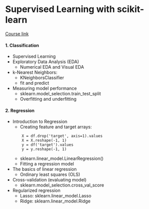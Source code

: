 # Supervised Learning with scikit-learn
[Course link](https://www.datacamp.com/courses/supervised-learning-with-scikit-learn)

#### 1. Classification
* Supervised Learning
* Exploratory Data Analysis (EDA)
    * Numerical EDA and Visual EDA
* k-Nearest Neighbors:
    * KNeighborsClassifier
    * fit and predict
* Measuring model performance
    * sklearn.model_selection.train_test_split
    * Overfitting and underfitting
#### 2. Regression
* Introduction to Regression
    * Creating feature and target arrays:
    ```
        X = df.drop('target', axis=1).values
        X = X.reshape(-1, 1)
        y = df('target').values
        y = y.reshape(-1, 1)
    ```
    * sklearn.linear_model.LinearRegression()
    * Fitting a regression model
* The basics of linear regression
    * Ordinary least squares (OLS)
* Cross-validation (evaluating model)
    * sklearn.model_selection.cross_val_score
* Regularized regression
    * Lasso: sklearn.linear_model.Lasso
    * Ridge: sklearn.linear_model.Ridge
